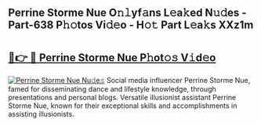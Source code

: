 ## Perrine Storme Nue O𝚗𝚕yf𝚊ns L𝚎a𝚔ed N𝚞𝚍es - Part-638 P𝚑𝚘tos Vi𝚍𝚎o - H𝚘𝚝 Part L𝚎a𝚔s XXz1m

# <h2><a href="http://kfbri2.oniu.top/?m=Perrine+Storme+Nue">🔗👉 🔴 Perrine Storme Nue P𝚑ot𝚘𝚜 V𝚒d𝚎o</a></h2>

[![Perrine Storme Nue Nu𝚍e𝚜](https://i.imgur.com/0qMVB7G.gif)](http://kfbri2.oniu.top/?m=Perrine+Storme+Nue)
Social media influencer Perrine Storme Nue, famed for disseminating dance and lifestyle knowledge, through presentations and personal blogs. Versatile illusionist assistant Perrine Storme Nue, known for their exceptional skills and accomplishments in assisting illusionists.  
